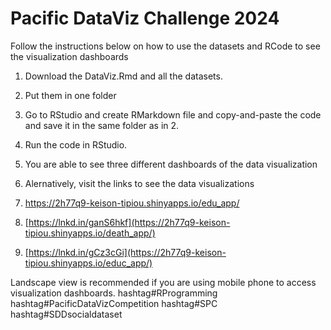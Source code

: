# Pacific DataViz Challenge 2024
Follow the instructions below on how to use the datasets and RCode to see the visualization dashboards

1. Download the DataViz.Rmd and all the datasets.
2. Put them in one folder
3. Go to RStudio and create RMarkdown file and copy-and-paste the code and save it in the same folder as in 2.
4. Run the code in RStudio.
5. You are able to see three different dashboards of the data visualization

6. Alernatively, visit the links to see the data visualizations
1. https://2h77q9-keison-tipiou.shinyapps.io/edu_app/
2. [https://lnkd.in/ganS6hkf](https://2h77q9-keison-tipiou.shinyapps.io/death_app/)
3. [https://lnkd.in/gCz3cGi](https://2h77q9-keison-tipiou.shinyapps.io/educ_app/)
   
Landscape view is recommended if you are using mobile phone to access visualization dashboards. 
hashtag#RProgramming hashtag#PacificDataVizCompetition hashtag#SPC hashtag#SDDsocialdataset
